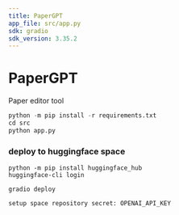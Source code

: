 ```yaml
---
title: PaperGPT
app_file: src/app.py
sdk: gradio
sdk_version: 3.35.2
---
```

# PaperGPT
Paper editor tool


``` python 3.8
python -m pip install -r requirements.txt
cd src
python app.py
```


### deploy to huggingface space

```
python -m pip install huggingface_hub
huggingface-cli login
```

```
gradio deploy
```

```
setup space repository secret: OPENAI_API_KEY
```
